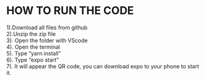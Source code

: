 # HOW TO RUN THE CODE
1).Download all files from github <br />
2).Unzip the zip file <br />
3). Open the folder with VScode <br />
4). Open the terminal <br />
5). Type “yarn install”  <br />
6). Type “expo start” <br />
7). It will appear the QR code, you can download expo to your phone to start it.  <br />
